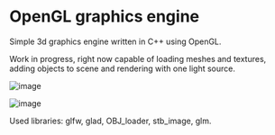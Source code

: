 # OpenGL graphics engine

Simple 3d graphics engine written in C++ using OpenGL.

Work in progress,
right now capable of loading meshes and textures, adding objects to scene and rendering with one light source.

![image](https://github.com/wojciechloboda/opengl_renderer/assets/46354460/a029b690-7f31-4bf1-89ad-66ed88db9888)

![image](https://github.com/user-attachments/assets/90b46dec-5edd-42e0-9872-072faab18880)


Used libraries:
glfw, glad, OBJ_loader, stb_image, glm.



